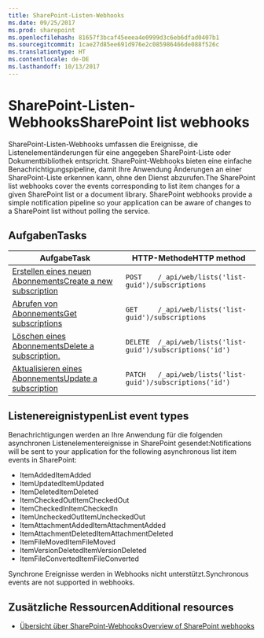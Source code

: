 ```yaml
---
title: SharePoint-Listen-Webhooks
ms.date: 09/25/2017
ms.prod: sharepoint
ms.openlocfilehash: 81657f3bcaf45eeea4e0999d3c6eb6dfad0407b1
ms.sourcegitcommit: 1cae27d85ee691d976e2c085986466de088f526c
ms.translationtype: HT
ms.contentlocale: de-DE
ms.lasthandoff: 10/13/2017
---
```

# <a name="sharepoint-list-webhooks"></a><span data-ttu-id="afa43-102">SharePoint-Listen-Webhooks</span><span class="sxs-lookup"><span data-stu-id="afa43-102">SharePoint list webhooks</span></span>

<span data-ttu-id="afa43-p101">SharePoint-Listen-Webhooks umfassen die Ereignisse, die Listenelementänderungen für eine angegeben SharePoint-Liste oder Dokumentbibliothek entspricht. SharePoint-Webhooks bieten eine einfache Benachrichtigungspipeline, damit Ihre Anwendung Änderungen an einer SharePoint-Liste erkennen kann, ohne den Dienst abzurufen.</span><span class="sxs-lookup"><span data-stu-id="afa43-p101">The SharePoint list webhooks cover the events corresponding to list item changes for a given SharePoint list or a document library. SharePoint webhooks provide a simple notification pipeline so your application can be aware of changes to a SharePoint list without polling the service.</span></span>

## <a name="tasks"></a><span data-ttu-id="afa43-105">Aufgaben</span><span class="sxs-lookup"><span data-stu-id="afa43-105">Tasks</span></span>
| <span data-ttu-id="afa43-106">Aufgabe</span><span class="sxs-lookup"><span data-stu-id="afa43-106">Task</span></span>                                                | <span data-ttu-id="afa43-107">HTTP-Methode</span><span class="sxs-lookup"><span data-stu-id="afa43-107">HTTP method</span></span>                                                  |
|-----------------------------------------------------|--------------------------------------------------------------|
| [<span data-ttu-id="afa43-108">Erstellen eines neuen Abonnements</span><span class="sxs-lookup"><span data-stu-id="afa43-108">Create a new subscription</span></span>](./create-subscription.md) | `POST    /_api/web/lists('list-guid')/subscriptions`         |
| [<span data-ttu-id="afa43-109">Abrufen von Abonnements</span><span class="sxs-lookup"><span data-stu-id="afa43-109">Get subscriptions</span></span>](./get-subscription.md)          | `GET     /_api/web/lists('list-guid')/subscriptions`         |
| [<span data-ttu-id="afa43-110">Löschen eines Abonnements</span><span class="sxs-lookup"><span data-stu-id="afa43-110">Delete a subscription.</span></span>](./delete-subscription.md)       | `DELETE  /_api/web/lists('list-guid')/subscriptions('id')`   |
| [<span data-ttu-id="afa43-111">Aktualisieren eines Abonnements</span><span class="sxs-lookup"><span data-stu-id="afa43-111">Update a subscription</span></span>](./update-subscription.md)     | `PATCH   /_api/web/lists('list-guid')/subscriptions('id')`   |

## <a name="list-event-types"></a><span data-ttu-id="afa43-112">Listenereignistypen</span><span class="sxs-lookup"><span data-stu-id="afa43-112">List event types</span></span>
<span data-ttu-id="afa43-113">Benachrichtigungen werden an Ihre Anwendung für die folgenden asynchronen Listenelementereignisse in SharePoint gesendet:</span><span class="sxs-lookup"><span data-stu-id="afa43-113">Notifications will be sent to your application for the following asynchronous list item events in SharePoint:</span></span>

* <span data-ttu-id="afa43-114">ItemAdded</span><span class="sxs-lookup"><span data-stu-id="afa43-114">ItemAdded</span></span>
* <span data-ttu-id="afa43-115">ItemUpdated</span><span class="sxs-lookup"><span data-stu-id="afa43-115">ItemUpdated</span></span>
* <span data-ttu-id="afa43-116">ItemDeleted</span><span class="sxs-lookup"><span data-stu-id="afa43-116">ItemDeleted</span></span>
* <span data-ttu-id="afa43-117">ItemCheckedOut</span><span class="sxs-lookup"><span data-stu-id="afa43-117">ItemCheckedOut</span></span>
* <span data-ttu-id="afa43-118">ItemCheckedIn</span><span class="sxs-lookup"><span data-stu-id="afa43-118">ItemCheckedIn</span></span>
* <span data-ttu-id="afa43-119">ItemUncheckedOut</span><span class="sxs-lookup"><span data-stu-id="afa43-119">ItemUncheckedOut</span></span>
* <span data-ttu-id="afa43-120">ItemAttachmentAdded</span><span class="sxs-lookup"><span data-stu-id="afa43-120">ItemAttachmentAdded</span></span>
* <span data-ttu-id="afa43-121">ItemAttachmentDeleted</span><span class="sxs-lookup"><span data-stu-id="afa43-121">ItemAttachmentDeleted</span></span>
* <span data-ttu-id="afa43-122">ItemFileMoved</span><span class="sxs-lookup"><span data-stu-id="afa43-122">ItemFileMoved</span></span>
* <span data-ttu-id="afa43-123">ItemVersionDeleted</span><span class="sxs-lookup"><span data-stu-id="afa43-123">ItemVersionDeleted</span></span>
* <span data-ttu-id="afa43-124">ItemFileConverted</span><span class="sxs-lookup"><span data-stu-id="afa43-124">ItemFileConverted</span></span>

<span data-ttu-id="afa43-125">Synchrone Ereignisse werden in Webhooks nicht unterstützt.</span><span class="sxs-lookup"><span data-stu-id="afa43-125">Synchronous events are not supported in webhooks.</span></span>

## <a name="additional-resources"></a><span data-ttu-id="afa43-126">Zusätzliche Ressourcen</span><span class="sxs-lookup"><span data-stu-id="afa43-126">Additional resources</span></span>

* [<span data-ttu-id="afa43-127">Übersicht über SharePoint-Webhooks</span><span class="sxs-lookup"><span data-stu-id="afa43-127">Overview of SharePoint webhooks</span></span>](../overview-sharepoint-webhooks.md)

